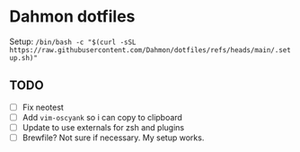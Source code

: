 # Dahmon dotfiles

Setup: `/bin/bash -c "$(curl -sSL https://raw.githubusercontent.com/Dahmon/dotfiles/refs/heads/main/.setup.sh)"`

## TODO

- [ ] Fix neotest
- [ ] Add `vim-oscyank` so i can copy to clipboard
- [ ] Update to use externals for zsh and plugins
- [ ] Brewfile? Not sure if necessary. My setup works.
